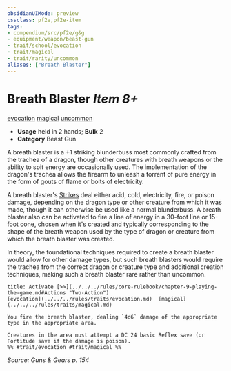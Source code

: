 ```yaml
---
obsidianUIMode: preview
cssclass: pf2e,pf2e-item
tags:
- compendium/src/pf2e/g&g
- equipment/weapon/beast-gun
- trait/school/evocation
- trait/magical
- trait/rarity/uncommon
aliases: ["Breath Blaster"]
---
```

# Breath Blaster *Item 8+*  
[evocation](evocation.md)  [magical](magical.md)  [uncommon](uncommon.md)  

- **Usage** held in 2 hands; **Bulk** 2
- **Category** Beast Gun

A breath blaster is a +1 striking blunderbuss most commonly crafted from the trachea of a dragon, though other creatures with breath weapons or the ability to spit energy are occasionally used. The implementation of the dragon's trachea allows the firearm to unleash a torrent of pure energy in the form of gouts of flame or bolts of electricity.

A breath blaster's [Strikes](strike.md) deal either acid, cold, electricity, fire, or poison damage, depending on the dragon type or other creature from which it was made, though it can otherwise be used like a normal blunderbuss. A breath blaster also can be activated to fire a line of energy in a 30-foot line or 15-foot cone, chosen when it's created and typically corresponding to the shape of the breath weapon used by the type of dragon or creature from which the breath blaster was created.

In theory, the foundational techniques required to create a breath blaster would allow for other damage types, but such breath blasters would require the trachea from the correct dragon or creature type and additional creation techniques, making such a breath blaster rare rather than uncommon.

```ad-embed-ability
title: Activate [>>](../../../rules/core-rulebook/chapter-9-playing-the-game.md#Actions "Two-Action")
[evocation](../../../rules/traits/evocation.md)  [magical](../../../rules/traits/magical.md)  

You fire the breath blaster, dealing `4d6` damage of the appropriate type in the appropriate area.

Creatures in the area must attempt a DC 24 basic Reflex save (or Fortitude save if the damage is poison).  
%% #trait/evocation #trait/magical %%
```

*Source: Guns & Gears p. 154*

